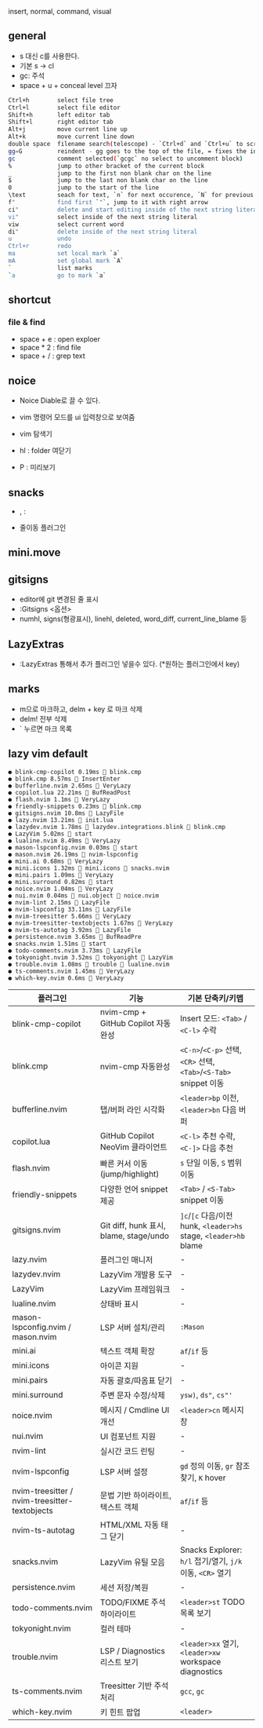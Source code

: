 insert, normal, command, visual

## general
- s 대신 c를 사용한다.
- 기본 s -> cl
- gc: 주석 
- space + u + conceal level 끄자

```sh
Ctrl+h        select file tree
Ctrl+l        select file editor
Shift+h       left editor tab
Shift+l       right editor tab
Alt+j         move current line up
Alt+k         move current line down
double space  filename search(telescope) - `Ctrl+d` and `Ctrl+u` to scroll preview
gg=G          reindent - gg goes to the top of the file, = fixes the indentation and G to perform to the end
gc            comment selected(`gcgc` no select to uncomment block)
%             jump to other bracket of the current block
_             jump to the first non blank char on the line
$             jump to the last non blank char on the line
0             jump to the start of the line
\text         seach for text, `n` for next occurence, `N` for previous
f"            find first `"`, jump to it with right arrow
ci"           delete and start editing inside of the next string literal
vi"           select inside of the next string literal
viw           select current word
di"           delete inside of the next string literal
u             undo
Ctrl+r        redo
ma            set local mark `a`
mA            set global mark `A`
`             list marks
`a            go to mark `a`
```


## shortcut

### file & find
- space + e : open exploer
- space * 2 : find file
- space + / : grep text

## noice
- Noice Diable로 끌 수 있다.
- vim 명령어 모드를 ui 입력창으로 보여줌

- vim 탐색기
- hl : folder 여닫기
- P : 미리보기
## snacks
- <C-j>, <C-k> : 

- 줄이동 플러그인

## mini.move
## gitsigns
- editor에 git 변경된 줄 표시
- :Gitsigns <옵션>
- numhl, signs(형광표시), linehl, deleted, word_diff, current_line_blame 등

## LazyExtras
- :LazyExtras 통해서 추가 플러그인 넣을수 있다. (*원하는 플러그인에서 <x> key)


## marks
- m으로 마크하고, delm + key 로 마크 삭제
- delm! 전부 삭제
- ` 누르면 마크 목록

## lazy vim default

    ● blink-cmp-copilot 0.19ms  blink.cmp
    ● blink.cmp 8.57ms  InsertEnter
    ● bufferline.nvim 2.65ms  VeryLazy
    ● copilot.lua 22.21ms  BufReadPost
    ● flash.nvim 1.1ms  VeryLazy
    ● friendly-snippets 0.23ms  blink.cmp
    ● gitsigns.nvim 10.8ms  LazyFile
    ● lazy.nvim 13.21ms  init.lua
    ● lazydev.nvim 1.78ms 󰢱 lazydev.integrations.blink  blink.cmp
    ● LazyVim 5.02ms  start
    ● lualine.nvim 8.49ms  VeryLazy
    ● mason-lspconfig.nvim 0.03ms  start
    ● mason.nvim 26.19ms  nvim-lspconfig
    ● mini.ai 0.68ms  VeryLazy
    ● mini.icons 1.32ms 󰢱 mini.icons  snacks.nvim
    ● mini.pairs 1.09ms  VeryLazy
    ● mini.surround 0.82ms  start
    ● noice.nvim 1.04ms  VeryLazy
    ● nui.nvim 0.04ms 󰢱 nui.object  noice.nvim
    ● nvim-lint 2.15ms  LazyFile
    ● nvim-lspconfig 33.11ms  LazyFile
    ● nvim-treesitter 5.66ms  VeryLazy
    ● nvim-treesitter-textobjects 1.67ms  VeryLazy
    ● nvim-ts-autotag 3.92ms  LazyFile
    ● persistence.nvim 3.65ms  BufReadPre
    ● snacks.nvim 1.51ms  start
    ● todo-comments.nvim 3.73ms  LazyFile
    ● tokyonight.nvim 3.52ms 󰢱 tokyonight  LazyVim
    ● trouble.nvim 1.08ms 󰢱 trouble  lualine.nvim
    ● ts-comments.nvim 1.45ms  VeryLazy
    ● which-key.nvim 0.6ms  VeryLazy

| 플러그인 | 기능 | 기본 단축키/키맵 |
|----------|------|----------------|
| blink-cmp-copilot | nvim-cmp + GitHub Copilot 자동완성 | Insert 모드: `<Tab>` / `<C-l>` 수락 |
| blink.cmp | nvim-cmp 자동완성 | `<C-n>`/`<C-p>` 선택, `<CR>` 선택, `<Tab>`/`<S-Tab>` snippet 이동 |
| bufferline.nvim | 탭/버퍼 라인 시각화 | `<leader>bp` 이전, `<leader>bn` 다음 버퍼 |
| copilot.lua | GitHub Copilot NeoVim 클라이언트 | `<C-l>` 추천 수락, `<C-]>` 다음 추천 |
| flash.nvim | 빠른 커서 이동 (jump/highlight) | `s` 단일 이동, `S` 범위 이동 |
| friendly-snippets | 다양한 언어 snippet 제공 | `<Tab>` / `<S-Tab>` snippet 이동 |
| gitsigns.nvim | Git diff, hunk 표시, blame, stage/undo | `]c`/`[c` 다음/이전 hunk, `<leader>hs` stage, `<leader>hb` blame |
| lazy.nvim | 플러그인 매니저 | - |
| lazydev.nvim | LazyVim 개발용 도구 | - |
| LazyVim | LazyVim 프레임워크 | - |
| lualine.nvim | 상태바 표시 | - |
| mason-lspconfig.nvim / mason.nvim | LSP 서버 설치/관리 | `:Mason` |
| mini.ai | 텍스트 객체 확장 | `af`/`if` 등 |
| mini.icons | 아이콘 지원 | - |
| mini.pairs | 자동 괄호/따옴표 닫기 | - |
| mini.surround | 주변 문자 수정/삭제 | `ysw)`, `ds"`, `cs"'` |
| noice.nvim | 메시지 / Cmdline UI 개선 | `<leader>cn` 메시지 창 |
| nui.nvim | UI 컴포넌트 지원 | - |
| nvim-lint | 실시간 코드 린팅 | - |
| nvim-lspconfig | LSP 서버 설정 | `gd` 정의 이동, `gr` 참조 찾기, `K` hover |
| nvim-treesitter / nvim-treesitter-textobjects | 문법 기반 하이라이트, 텍스트 객체 | `af`/`if` 등 |
| nvim-ts-autotag | HTML/XML 자동 태그 닫기 | - |
| snacks.nvim | LazyVim 유틸 모음 | Snacks Explorer: `h/l` 접기/열기, `j/k` 이동, `<CR>` 열기 |
| persistence.nvim | 세션 저장/복원 | - |
| todo-comments.nvim | TODO/FIXME 주석 하이라이트 | `<leader>st` TODO 목록 보기 |
| tokyonight.nvim | 컬러 테마 | - |
| trouble.nvim | LSP / Diagnostics 리스트 보기 | `<leader>xx` 열기, `<leader>xw` workspace diagnostics |
| ts-comments.nvim | Treesitter 기반 주석 처리 | `gcc`, `gc` |
| which-key.nvim | 키 힌트 팝업 | `<leader>` |
